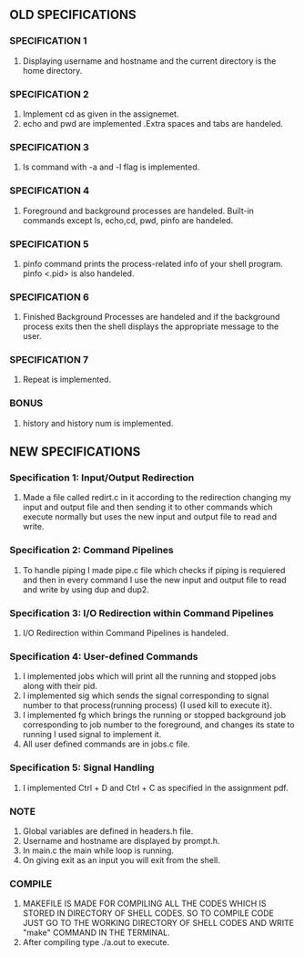 ## OLD SPECIFICATIONS
### SPECIFICATION 1
1. Displaying username and hostname and the current directory is the home directory.

### SPECIFICATION 2
1. Implement cd as given in the assignemet.
2. echo and pwd are implemented .Extra spaces and tabs are handeled.

### SPECIFICATION 3
1. ls command with -a and -l flag is implemented.

### SPECIFICATION 4
1. Foreground and background processes are handeled. Built-in commands except ls, echo,cd, pwd, pinfo are handeled.

### SPECIFICATION 5
1. pinfo command prints the process-related info of your shell program. pinfo <.pid> is also handeled.

### SPECIFICATION 6
1. Finished Background Processes are handeled and if the background process exits then the shell displays the appropriate message to the
user.

### SPECIFICATION 7
1. Repeat is implemented.

### BONUS
1. history and history num is implemented.

## NEW SPECIFICATIONS

### Specification 1: Input/Output Redirection
1. Made a file called redirt.c in it according to the redirection changing my input and output file and then sending it to other commands which execute normally but uses the new input and output file to read and write.

### Specification 2: Command Pipelines
1. To handle piping I made pipe.c file which checks if piping is requiered and then in every command I use the new input and output file to read and write by using dup and dup2.

### Specification 3: I/O Redirection within Command Pipelines
1. I/O Redirection within Command Pipelines is handeled.

### Specification 4: User-defined Commands
1. I implemented jobs which will print all the running and stopped jobs along with their pid.
2. I implemented sig which sends the signal corresponding to signal number​ to that process(running process) {I used kill to execute it}.
3. I implemented fg which brings the running or stopped background job corresponding to ​job number​ to the foreground, and changes its state to ​running I used signal to implement it.
4. All user defined commands are in jobs.c file.

### Specification 5: Signal Handling
1. I implemented Ctrl + D and Ctrl + C as specified in the assignment pdf.


### NOTE
1. Global variables are defined in headers.h file.
2. Username and hostname are displayed by prompt.h.
3. In main.c the main while loop is running.
4. On giving exit as an input you will exit from the shell.

### COMPILE
1. MAKEFILE IS MADE FOR COMPILING ALL THE CODES WHICH IS STORED IN DIRECTORY OF SHELL CODES. SO TO COMPILE CODE JUST GO TO THE WORKING DIRECTORY OF SHELL CODES AND WRITE "make" COMMAND IN THE TERMINAL.
2. After compiling type ./a.out to execute.


